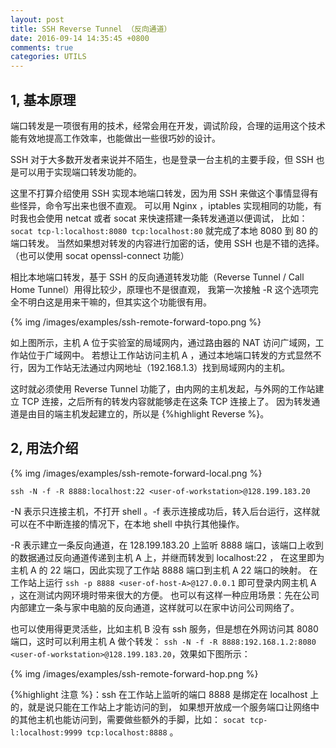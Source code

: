 ```yaml
---
layout: post
title: SSH Reverse Tunnel （反向通道）
date: 2016-09-14 14:35:45 +0800
comments: true
categories: UTILS
---
```


## 1, 基本原理

端口转发是一项很有用的技术，经常会用在开发，调试阶段，合理的运用这个技术能有效地提高工作效率，也能做出一些很巧妙的设计。

SSH 对于大多数开发者来说并不陌生，也是登录一台主机的主要手段，但 SSH 也是可以用于实现端口转发功能的。

这里不打算介绍使用 SSH 实现本地端口转发，因为用 SSH 来做这个事情显得有些怪异，命令写出来也很不直观。
可以用 Nginx ，iptables 实现相同的功能，有时我也会使用 netcat 或者 socat 来快速搭建一条转发通道以便调试，
比如：`socat tcp-l:localhost:8080 tcp:localhost:80` 就完成了本地 8080 到 80 的端口转发。
当然如果想对转发的内容进行加密的话，使用 SSH 也是不错的选择。（也可以使用 socat openssl-connect 功能）

相比本地端口转发，基于 SSH 的反向通道转发功能（Reverse Tunnel / Call Home Tunnel）用得比较少，原理也不是很直观，
我第一次接触 -R 这个选项完全不明白这是用来干嘛的，但其实这个功能很有用。

{% img /images/examples/ssh-remote-forward-topo.png %}

如上图所示，主机 A 位于实验室的局域网内，通过路由器的 NAT 访问广域网，工作站位于广域网中。
若想让工作站访问主机 A ，通过本地端口转发的方式显然不行，因为工作站无法通过内网地址（192.168.1.3）找到局域网内的主机。

这时就必须使用 Reverse Tunnel 功能了，由内网的主机发起，与外网的工作站建立 TCP 连接，之后所有的转发内容就能够走在这条 TCP 连接上了。
因为转发通道是由目的端主机发起建立的，所以是 {%highlight Reverse %}。

## 2, 用法介绍

{% img /images/examples/ssh-remote-forward-local.png %}

`ssh -N -f -R 8888:localhost:22 <user-of-workstation>@128.199.183.20`

-N 表示只连接主机，不打开 shell 。-f 表示连接成功后，转入后台运行，这样就可以在不中断连接的情况下，在本地 shell 中执行其他操作。

-R 表示建立一条反向通道，在 128.199.183.20 上监听 8888 端口，该端口上收到的数据通过反向通道传递到主机 A 上，并继而转发到 localhost:22 ，
在这里即为主机 A 的 22 端口，因此实现了工作站 8888 端口到主机 A 22 端口的映射。
在工作站上运行 `ssh -p 8888 <user-of-host-A>@127.0.0.1` 即可登录内网主机 A ，这在测试内网环境时带来很大的方便。
也可以有这样一种应用场景：先在公司内部建立一条与家中电脑的反向通道，这样就可以在家中访问公司网络了。

也可以使用得更灵活些，比如主机 B 没有 ssh 服务，但是想在外网访问其 8080 端口，这时可以利用主机 A 做个转发：
`ssh -N -f -R 8888:192.168.1.2:8080 <user-of-workstation>@128.199.183.20`，效果如下图所示：

{% img /images/examples/ssh-remote-forward-hop.png %}

{%highlight 注意 %}：ssh 在工作站上监听的端口 8888 是绑定在 localhost 上的，就是说只能在工作站上才能访问的到，
如果想开放成一个服务端口让网络中的其他主机也能访问到，需要做些额外的手脚，比如：
`socat tcp-l:localhost:9999 tcp:localhost:8888` 。

